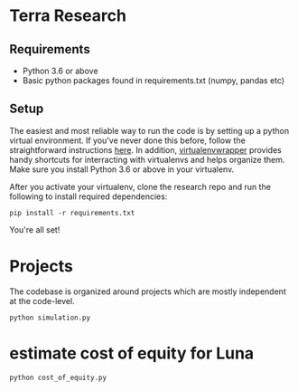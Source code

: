 # Terra Research

## Requirements
* Python 3.6 or above
* Basic python packages found in requirements.txt (numpy, pandas etc)

## Setup
The easiest and most reliable way to run the code is by setting up a python virtual environment. If you've never done this before, follow the straightforward instructions [here](https://docs.python-guide.org/dev/virtualenvs/#lower-level-virtualenv). In addition, [virtualenvwrapper](https://docs.python-guide.org/dev/virtualenvs/#virtualenvwrapper) provides handy shortcuts for interracting with virtualenvs and helps organize them. Make sure you install Python 3.6 or above in your virtualenv.

After you activate your virtualenv, clone the research repo and run the following to install required dependencies:
```
pip install -r requirements.txt
```
You're all set!

# Projects
The codebase is organized around projects which are mostly independent at the code-level.
```
python simulation.py
```

# estimate cost of equity for Luna
```
python cost_of_equity.py
```
